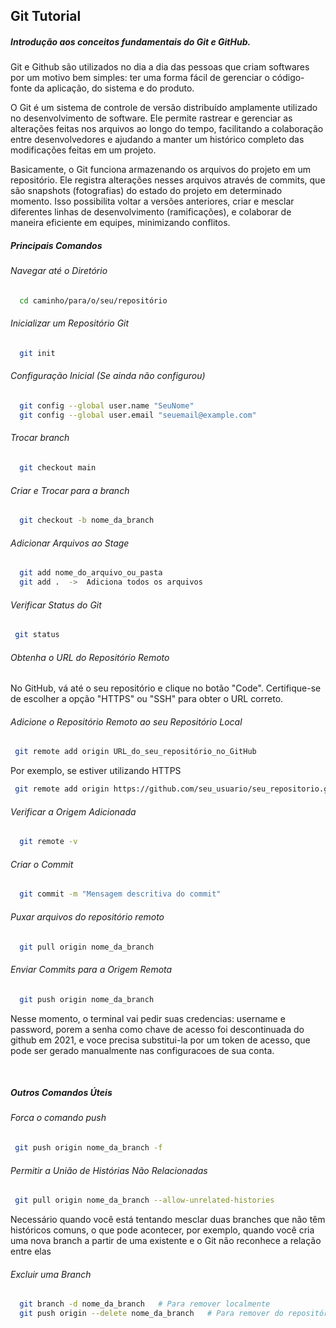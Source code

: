 <h2> Git Tutorial </h2> 

<h5>Introdução aos conceitos fundamentais do Git e GitHub.</h5>
<p>Git e Github são utilizados no dia a dia das pessoas que criam softwares por um motivo bem simples: ter uma forma fácil de gerenciar o código-fonte da aplicação, do sistema e do produto.
  
O Git é um sistema de controle de versão distribuído amplamente utilizado no desenvolvimento de software. Ele permite rastrear e gerenciar as alterações feitas nos arquivos ao longo do tempo, facilitando a colaboração entre desenvolvedores e ajudando a manter um histórico completo das modificações feitas em um projeto.

Basicamente, o Git funciona armazenando os arquivos do projeto em um repositório. Ele registra alterações nesses arquivos através de commits, que são snapshots (fotografias) do estado do projeto em determinado momento. Isso possibilita voltar a versões anteriores, criar e mesclar diferentes linhas de desenvolvimento (ramificações), e colaborar de maneira eficiente em equipes, minimizando conflitos.

</p>

<h5> Principais Comandos </h5>

<h6> Navegar até o Diretório </h6>

```bash 
  cd caminho/para/o/seu/repositório
```

<h6>Inicializar um Repositório Git</h6>

```bash
  git init
```

<h6>Configuração Inicial (Se ainda não configurou)</h6>

```bash
  git config --global user.name "SeuNome"
  git config --global user.email "seuemail@example.com"
```

<h6>Trocar branch</h6>

```bash
  git checkout main
 ```

<h6>Criar e Trocar para a branch</h6>

```bash
  git checkout -b nome_da_branch
 ```

<h6> Adicionar Arquivos ao Stage </h6>

```bash
  git add nome_do_arquivo_ou_pasta
  git add .  ->  Adiciona todos os arquivos
```

<h6> Verificar Status do Git </h6>

```bash
 git status
```

<h6>Obtenha o URL do Repositório Remoto</h6>
<p>No GitHub, vá até o seu repositório e clique no botão "Code". Certifique-se de escolher a opção "HTTPS" ou "SSH" para obter o URL correto.</p>

<h6> Adicione o Repositório Remoto ao seu Repositório Local </h6>

```bash
 git remote add origin URL_do_seu_repositório_no_GitHub
```

<p>Por exemplo, se estiver utilizando HTTPS<p>

```bash
 git remote add origin https://github.com/seu_usuario/seu_repositorio.git
```

<h6> Verificar a Origem Adicionada </h6>

```bash
  git remote -v
```

<h6> Criar o Commit </h6>

```bash
  git commit -m "Mensagem descritiva do commit"
```

<h6> Puxar arquivos do repositório remoto </h6>

```bash
  git pull origin nome_da_branch
```

<h6> Enviar Commits para a Origem Remota </h6>

```bash
  git push origin nome_da_branch
```
<p> Nesse momento, o terminal vai pedir suas credencias: username e password, porem a senha como chave de acesso foi descontinuada do github em 2021, e voce precisa substitui-la por um token de acesso, que pode ser gerado manualmente nas configuracoes de sua conta.</p>

</br>

<h5> Outros Comandos Úteis </h5>

<h6> Forca o comando push </h6>

```bash
 git push origin nome_da_branch -f

```

<h6> Permitir a União de Histórias Não Relacionadas </h6>

```bash
 git pull origin nome_da_branch --allow-unrelated-histories

```
<p> Necessário quando você está tentando mesclar duas branches que não têm históricos comuns, o que pode acontecer, por exemplo, quando você cria uma nova branch a partir de uma existente e o Git não reconhece a relação entre elas</p>

<h6> Excluir uma Branch </h6>

```bash
  git branch -d nome_da_branch   # Para remover localmente
  git push origin --delete nome_da_branch   # Para remover do repositório remoto

```



